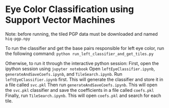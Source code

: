 # Eye Color Classification using Support Vector Machines

Note: before running, the tiled PGP data must be downloaded and named `hiq-pgp.npy`

To run the classifier and get the base pairs responsible for left eye color, run the following command:
`python run_left_classifier_and_get_tiles.py`

Otherwise, to run it through the interactive python session:
First, open the ipython session using `jupyter notebook`
Open `leftEyeClassifier.ipynb`, `generateAndSaveCoefs.ipynb`, and `TileSearch.ipynb`. 
Run `leftEyeClassifier.ipynb` first. This will generate the classifier and store it in a file called `svc.pkl`
Then run `generateAndSaveCoefs.ipynb`. This will open the `svc.pkl` classifier and save the coefficients in a file called `coefs.pkl`
Finally, run `TileSearch.ipynb`. This will open `coefs.pkl` and search for each tile.
